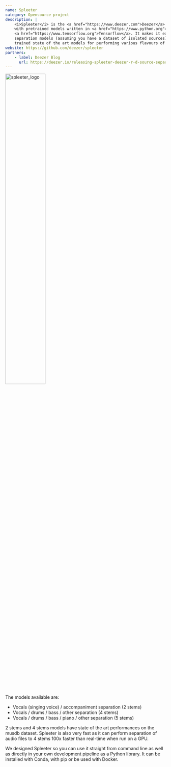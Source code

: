 ```yaml
---
name: Spleeter
category: Opensource project
description: |
    <i>Spleeter</i> is the <a href="https://www.deezer.com">Deezer</a> source separation library
    with pretrained models written in <a href="https://www.python.org">Python</a> and using
    <a href="https://www.tensorflow.org">Tensorflow</a>. It makes it easy to train music source
    separation models (assuming you have a dataset of isolated sources), and provides already
    trained state of the art models for performing various flavours of separation.
website: https://github.com/deezer/spleeter
partners:
    - label: Deezer Blog
      url: https://deezer.io/releasing-spleeter-deezer-r-d-source-separation-engine-2b88985e797e
---
```

<div class="publication-illustration">
    <img
        style="width: 50%;"
        src="https://raw.githubusercontent.com/deezer/spleeter/master/images/spleeter_logo.png"
        alt="spleeter_logo"/>
</div>
The models available are:
<ul>
    <li>Vocals (singing voice) / accompaniment separation (2 stems)</li>
    <li>Vocals / drums / bass / other separation (4 stems)</li>
    <li>Vocals / drums / bass / piano / other separation (5 stems)</li>
</ul>
<p>
    2 stems and 4 stems models have state of the art performances on the musdb dataset. Spleeter is
    also very fast as it can perform separation of audio files to 4 stems 100x faster than real-time
    when run on a GPU.
</p>
<p>
    We designed Spleeter so you can use it straight from command line as well as directly in your own
    development pipeline as a Python library. It can be installed with Conda, with pip or be used with
    Docker.
</p>
